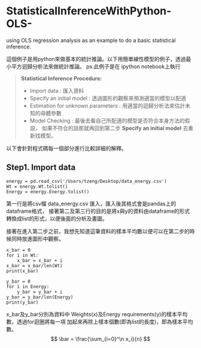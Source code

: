 StatisticalInferenceWithPython-OLS-
===================================

using OLS regression analysis as an example to do a basic statistical inference.

這個例子是用python來做基本的統計推論。以下用簡單線性模型的例子，透過最小平方迴歸分析法來做統計推論。
ps.此例子是在 ipython notebook上執行

> **Statistical Inference Procedure:**
> - Import data : 匯入資料
> - Specify an initial model : 透過圖形的觀察來預測適當的模型以配適
> - Estimation for unknown parameters : 用適當的迴歸分析法來估計未知的母體參數
> - Model Checking : 最後去看自己所配適的模型是否符合本身方法的假設，
如果不符合的話那就再回到第二步 **Specify an initial model** 去重新找模型。

以下會針對程式碼每一個部分進行比較詳細的解釋。


## Step1. Import data
```
energy = pd.read_csv('/Users/tzeng/Desktop/data_energy.csv')
Wt = energy.Wt.tolist()
Energy = energy.Energy.tolist()
```
第一行是將csv檔 data_energy.csv 匯入，匯入後其格式會是pandas上的dataframe格式，
接著第二及第三行的目的是將x與y的資料由dataframe的形式轉換成list的形式，以便後面的分析及畫圖。

接著在進入第二步之前，我想先知道這筆資料的樣本平均數以便可以在第二步的時候同時放進圖形中觀察。

```
x_bar = 0
for i in Wt:
    x_bar = x_bar + i
x_bar = x_bar/len(Wt)
print(x_bar)

y_bar = 0
for i in Energy:
    y_bar = y_bar + i
y_bar = y_bar/len(Energy)
print(y_bar)
```
x_bar及y_bar分別為資料中 Weights(x)及Energy requirements(y)的樣本平均數，透過for迴圈將每一項
加起來再除上樣本個數(即為list的長度)，即為樣本平均數。
$$
\bar = \frac{\sum_{i=0}^\n x_i}{n}
$$

